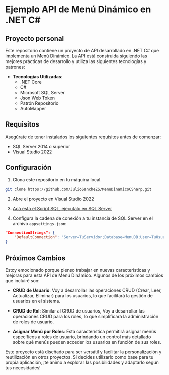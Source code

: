 # Ejemplo API de Menú Dinámico en .NET C#

## Proyecto personal
Este repositorio contiene un proyecto de API desarrollado en .NET C# que implementa un Menú Dinámico. La API está construida siguiendo las mejores prácticas de desarrollo y utiliza las siguientes tecnologías y patrones:

- **Tecnologías Utilizadas**:
  - .NET Core
  - C#
  - Microsoft SQL Server
  - Json Web Token
  - Patrón Repositorio
  - AutoMapper

## Requisitos

Asegúrate de tener instalados los siguientes requisitos antes de comenzar:

- SQL Server 2014 o superior
- Visual Studio 2022
## Configuración

1. Clona este repositorio en tu máquina local.

```bash
git clone https://github.com/JulioSancheZS/MenuDinamicoCSharp.git
```

2. Abre el proyecto en Visual Studio 2022

3.  [Acá esta el Script SQL, ejecutalo en SQL Server](https://github.com/TuUsuario/TuRepositorio/tree/main/SQLDB/mi_script.sql)

4. Configura la cadena de conexión a tu instancia de SQL Server en el archivo 
`appsettings.json`:

```json
"ConnectionStrings": {
    "DefaultConnection": "Server=TuServidor;Database=MenuDB;User=TuUsuario;Password=TuContraseña;"
}
```

## Próximos Cambios

Estoy emocionado porque pienso trabajar en nuevas características y mejoras para esta API de Menú Dinámico. Algunos de los próximos cambios que incluiré son:


- **CRUD de Usuario**: Voy a desarrollar las operaciones CRUD (Crear, Leer, Actualizar, Eliminar) para los usuarios, lo que facilitará la gestión de usuarios en el sistema.

- **CRUD de Rol**: Similar al CRUD de usuarios, Voy a desarrollar las operaciones CRUD para los roles, lo que simplificará la administración de roles de usuario.

- **Asignar Menú por Roles**: Esta característica permitirá asignar menús específicos a roles de usuario, brindando un control más detallado sobre qué menús pueden acceder los usuarios en función de sus roles.

Este proyecto está diseñado para ser versátil y facilitar la personalización y reutilización en otros proyectos. Si decides utilizarlo como base para tu propia aplicación, ¡te animo a explorar las posibilidades y adaptarlo según tus necesidades!
